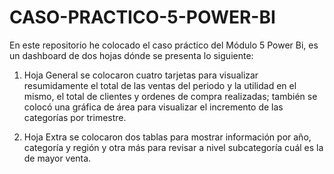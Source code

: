 # CASO-PRACTICO-5-POWER-BI

En este repositorio he colocado el caso práctico del Módulo 5 Power Bi, es un dashboard de dos hojas dónde se presenta lo siguiente:

1) Hoja General se colocaron cuatro tarjetas para visualizar resumidamente el total de las ventas del periodo y la utilidad en el mismo, el total de clientes y ordenes de compra realizadas; también se colocó una gráfica de área para visualizar el incremento de las categorías por trimestre.

2) Hoja Extra se colocaron dos tablas para mostrar información por año, categoría y región y otra más para revisar a nivel subcategoría cuál es la de mayor venta.

   



